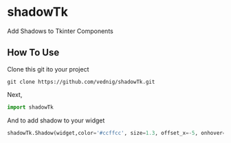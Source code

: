 # shadowTk
Add Shadows to Tkinter Components

## How To Use
Clone this git ito your project
```console
git clone https://github.com/vednig/shadowTk.git
```
Next,

```Python
import shadowTk
```
And to add shadow to your widget
```Python
shadowTk.Shadow(widget,color='#ccffcc', size=1.3, offset_x=-5, onhover={'color':'#88cc88'})
```
